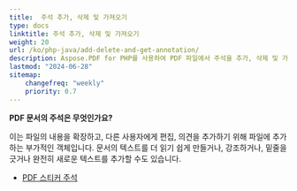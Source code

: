 ```yaml
---
title:  주석 추가, 삭제 및 가져오기
type: docs
linktitle: 주석 추가, 삭제 및 가져오기
weight: 20
url: /ko/php-java/add-delete-and-get-annotation/
description: Aspose.PDF for PHP를 사용하여 PDF 파일에서 주석을 추가, 삭제 및 가져올 수 있습니다. 작업을 해결하기 위해 모든 주석 목록을 확인하세요.
lastmod: "2024-06-28"
sitemap:
    changefreq: "weekly"
    priority: 0.7
---
```


**PDF 문서의 주석은 무엇인가요?**

이는 파일의 내용을 확장하고, 다른 사용자에게 편집, 의견을 추가하기 위해 파일에 추가하는 부가적인 객체입니다. 문서의 텍스트를 더 읽기 쉽게 만들거나, 강조하거나, 밑줄을 긋거나 완전히 새로운 텍스트를 추가할 수도 있습니다.

- [PDF 스티커 주석](/pdf/ko/php-java/sticky-annotations/)